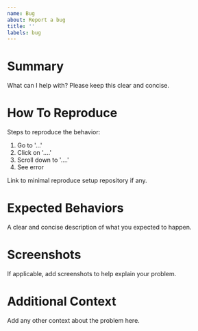 ```yaml
---
name: Bug
about: Report a bug
title: ''
labels: bug
---
```


# Summary

What can I help with? Please keep this clear and concise.

# How To Reproduce

Steps to reproduce the behavior:

1. Go to '...'
2. Click on '....'
3. Scroll down to '....'
4. See error

Link to minimal reproduce setup repository if any.

# Expected Behaviors

A clear and concise description of what you expected to happen.

# Screenshots

If applicable, add screenshots to help explain your problem.

# Additional Context

Add any other context about the problem here.

